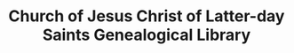 ---
layout: repo
title: "Church of Jesus Christ of Latter-day Saints Genealogical Library"
id: 1793
permalink: repos/1793/
---